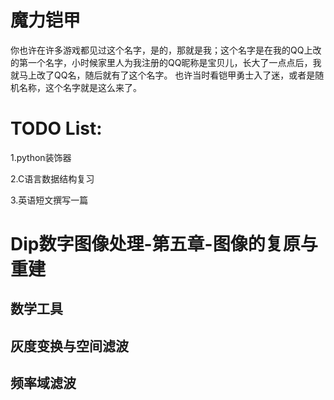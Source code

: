 # 魔力铠甲
你也许在许多游戏都见过这个名字，是的，那就是我；这个名字是在我的QQ上改的第一个名字，小时候家里人为我注册的QQ昵称是宝贝儿，长大了一点点后，我就马上改了QQ名，随后就有了这个名字。
也许当时看铠甲勇士入了迷，或者是随机名称，这个名字就是这么来了。
# TODO List:
1.python装饰器

2.C语言数据结构复习

3.英语短文撰写一篇


# Dip数字图像处理-第五章-图像的复原与重建

## 数学工具

## 灰度变换与空间滤波

## 频率域滤波
